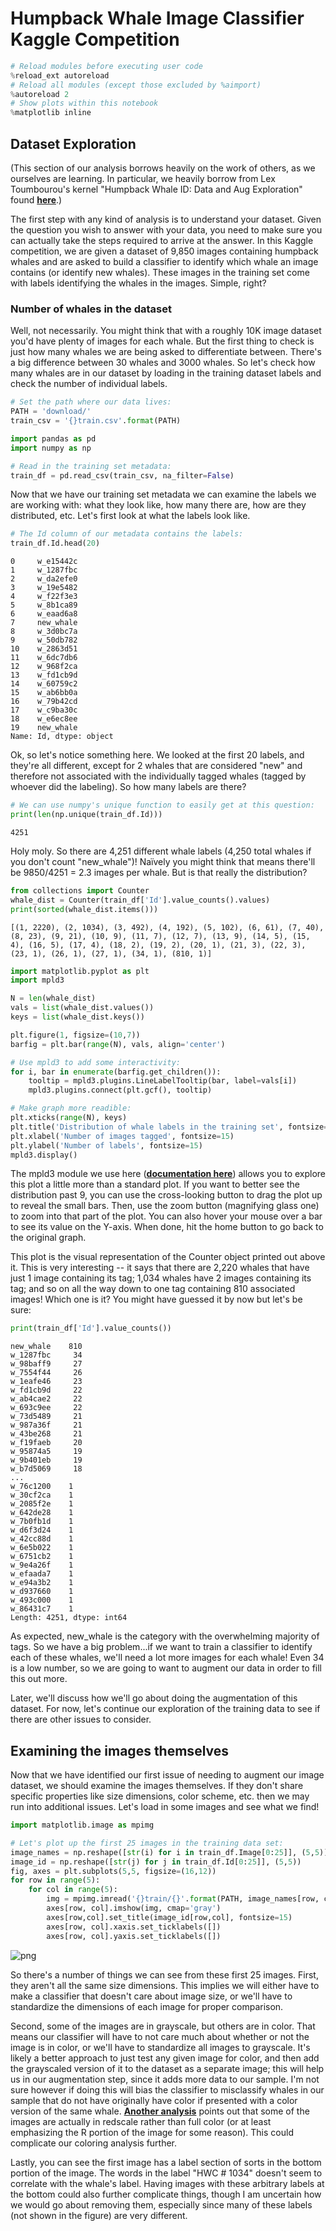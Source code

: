 
# Humpback Whale Image Classifier Kaggle Competition


```python
# Reload modules before executing user code
%reload_ext autoreload
# Reload all modules (except those excluded by %aimport)
%autoreload 2
# Show plots within this notebook
%matplotlib inline
```

## Dataset Exploration

(This section of our analysis borrows heavily on the work of others, as we ourselves are learning. In particular, we heavily borrow from Lex Toumbourou's kernel "Humpback Whale ID: Data and Aug Exploration" found __[here](https://www.kaggle.com/lextoumbourou/humpback-whale-id-data-and-aug-exploration/notebook)__.)

The first step with any kind of analysis is to understand your dataset. Given the question you wish to answer with your data, you need to make sure you can actually take the steps required to arrive at the answer. In this Kaggle competition, we are given a dataset of 9,850 images containing humpback whales and are asked to build a classifier to identify which whale an image contains (or identify new whales). These images in the training set come with labels identifying the whales in the images. Simple, right?

### Number of whales in the dataset

Well, not necessarily. You might think that with a roughly 10K image dataset you'd have plenty of images for each whale. But the first thing to check is just how many whales we are being asked to differentiate between. There's a big difference between 30 whales and 3000 whales. So let's check how many whales are in our dataset by loading in the training dataset labels and check the number of individual labels.


```python
# Set the path where our data lives:
PATH = 'download/'
train_csv = '{}train.csv'.format(PATH)

import pandas as pd
import numpy as np

# Read in the training set metadata:
train_df = pd.read_csv(train_csv, na_filter=False)
```

Now that we have our training set metadata we can examine the labels we are working with: what they look like, how many there are, how are they distributed, etc. Let's first look at what the labels look like.


```python
# The Id column of our metadata contains the labels:
train_df.Id.head(20)
```




    0     w_e15442c
    1     w_1287fbc
    2     w_da2efe0
    3     w_19e5482
    4     w_f22f3e3
    5     w_8b1ca89
    6     w_eaad6a8
    7     new_whale
    8     w_3d0bc7a
    9     w_50db782
    10    w_2863d51
    11    w_6dc7db6
    12    w_968f2ca
    13    w_fd1cb9d
    14    w_60759c2
    15    w_ab6bb0a
    16    w_79b42cd
    17    w_c9ba30c
    18    w_e6ec8ee
    19    new_whale
    Name: Id, dtype: object



Ok, so let's notice something here. We looked at the first 20 labels, and they're all different, except for 2 whales that are considered "new" and therefore not associated with the individually tagged whales (tagged by whoever did the labeling). So how many labels are there?


```python
# We can use numpy's unique function to easily get at this question:
print(len(np.unique(train_df.Id)))
```

    4251


Holy moly. So there are 4,251 different whale labels (4,250 total whales if you don't count "new_whale")! Naïvely you might think that means there'll be 9850/4251 = 2.3 images per whale. But is that really the distribution?


```python
from collections import Counter
whale_dist = Counter(train_df['Id'].value_counts().values)
print(sorted(whale_dist.items()))
```

    [(1, 2220), (2, 1034), (3, 492), (4, 192), (5, 102), (6, 61), (7, 40), (8, 23), (9, 21), (10, 9), (11, 7), (12, 7), (13, 9), (14, 5), (15, 4), (16, 5), (17, 4), (18, 2), (19, 2), (20, 1), (21, 3), (22, 3), (23, 1), (26, 1), (27, 1), (34, 1), (810, 1)]



```python
import matplotlib.pyplot as plt
import mpld3

N = len(whale_dist)
vals = list(whale_dist.values())
keys = list(whale_dist.keys())

plt.figure(1, figsize=(10,7))
barfig = plt.bar(range(N), vals, align='center')

# Use mpld3 to add some interactivity:
for i, bar in enumerate(barfig.get_children()):
    tooltip = mpld3.plugins.LineLabelTooltip(bar, label=vals[i])
    mpld3.plugins.connect(plt.gcf(), tooltip)

# Make graph more readible:
plt.xticks(range(N), keys)
plt.title('Distribution of whale labels in the training set', fontsize=20)
plt.xlabel('Number of images tagged', fontsize=15)
plt.ylabel('Number of labels', fontsize=15)
mpld3.display()
```






<style>

</style>

<div id="fig_el60174568329072166451424"></div>
<script>
function mpld3_load_lib(url, callback){
  var s = document.createElement('script');
  s.src = url;
  s.async = true;
  s.onreadystatechange = s.onload = callback;
  s.onerror = function(){console.warn("failed to load library " + url);};
  document.getElementsByTagName("head")[0].appendChild(s);
}

if(typeof(mpld3) !== "undefined" && mpld3._mpld3IsLoaded){
   // already loaded: just create the figure
   !function(mpld3){
       
       mpld3.draw_figure("fig_el60174568329072166451424", {"width": 720.0, "axes": [{"axesbgalpha": null, "sharex": [], "axes": [{"fontsize": 10.0, "nticks": 27, "grid": {"gridOn": false}, "position": "bottom", "scale": "linear", "tickformat": [1, 2, 3, 4, 5, 6, 7, 8, 9, 10, 11, 12, 13, 14, 15, 16, 17, 18, 19, 20, 21, 22, 23, 26, 27, 34, 810], "tickvalues": [0, 1, 2, 3, 4, 5, 6, 7, 8, 9, 10, 11, 12, 13, 14, 15, 16, 17, 18, 19, 20, 21, 22, 23, 24, 25, 26], "visible": true}, {"fontsize": 10.0, "nticks": 6, "grid": {"gridOn": false}, "position": "left", "scale": "linear", "tickformat": null, "tickvalues": null, "visible": true}], "axesbg": "#FFFFFF", "ylim": [0.0, 2331.0], "yscale": "linear", "markers": [], "id": "el60174568328904", "xscale": "linear", "zoomable": true, "images": [], "xdomain": [-1.7400000000000002, 27.740000000000002], "paths": [{"dasharray": "none", "yindex": 1, "alpha": 1, "zorder": 1, "edgecolor": "none", "id": "el60174576110016", "edgewidth": 1.0, "coordinates": "data", "pathcodes": ["M", "L", "L", "L", "Z"], "data": "data01", "xindex": 0, "facecolor": "#1F77B4"}, {"dasharray": "none", "yindex": 1, "alpha": 1, "zorder": 1, "edgecolor": "none", "id": "el60174576109456", "edgewidth": 1.0, "coordinates": "data", "pathcodes": ["M", "L", "L", "L", "Z"], "data": "data02", "xindex": 0, "facecolor": "#1F77B4"}, {"dasharray": "none", "yindex": 1, "alpha": 1, "zorder": 1, "edgecolor": "none", "id": "el60174576110856", "edgewidth": 1.0, "coordinates": "data", "pathcodes": ["M", "L", "L", "L", "Z"], "data": "data03", "xindex": 0, "facecolor": "#1F77B4"}, {"dasharray": "none", "yindex": 1, "alpha": 1, "zorder": 1, "edgecolor": "none", "id": "el60174576111752", "edgewidth": 1.0, "coordinates": "data", "pathcodes": ["M", "L", "L", "L", "Z"], "data": "data04", "xindex": 0, "facecolor": "#1F77B4"}, {"dasharray": "none", "yindex": 1, "alpha": 1, "zorder": 1, "edgecolor": "none", "id": "el60174576112536", "edgewidth": 1.0, "coordinates": "data", "pathcodes": ["M", "L", "L", "L", "Z"], "data": "data05", "xindex": 0, "facecolor": "#1F77B4"}, {"dasharray": "none", "yindex": 1, "alpha": 1, "zorder": 1, "edgecolor": "none", "id": "el60174576158664", "edgewidth": 1.0, "coordinates": "data", "pathcodes": ["M", "L", "L", "L", "Z"], "data": "data06", "xindex": 0, "facecolor": "#1F77B4"}, {"dasharray": "none", "yindex": 1, "alpha": 1, "zorder": 1, "edgecolor": "none", "id": "el60174576159560", "edgewidth": 1.0, "coordinates": "data", "pathcodes": ["M", "L", "L", "L", "Z"], "data": "data07", "xindex": 0, "facecolor": "#1F77B4"}, {"dasharray": "none", "yindex": 1, "alpha": 1, "zorder": 1, "edgecolor": "none", "id": "el60174576160456", "edgewidth": 1.0, "coordinates": "data", "pathcodes": ["M", "L", "L", "L", "Z"], "data": "data08", "xindex": 0, "facecolor": "#1F77B4"}, {"dasharray": "none", "yindex": 1, "alpha": 1, "zorder": 1, "edgecolor": "none", "id": "el60174576161352", "edgewidth": 1.0, "coordinates": "data", "pathcodes": ["M", "L", "L", "L", "Z"], "data": "data09", "xindex": 0, "facecolor": "#1F77B4"}, {"dasharray": "none", "yindex": 1, "alpha": 1, "zorder": 1, "edgecolor": "none", "id": "el60174576190984", "edgewidth": 1.0, "coordinates": "data", "pathcodes": ["M", "L", "L", "L", "Z"], "data": "data10", "xindex": 0, "facecolor": "#1F77B4"}, {"dasharray": "none", "yindex": 1, "alpha": 1, "zorder": 1, "edgecolor": "none", "id": "el60174576191880", "edgewidth": 1.0, "coordinates": "data", "pathcodes": ["M", "L", "L", "L", "Z"], "data": "data11", "xindex": 0, "facecolor": "#1F77B4"}, {"dasharray": "none", "yindex": 1, "alpha": 1, "zorder": 1, "edgecolor": "none", "id": "el60174576192776", "edgewidth": 1.0, "coordinates": "data", "pathcodes": ["M", "L", "L", "L", "Z"], "data": "data11", "xindex": 2, "facecolor": "#1F77B4"}, {"dasharray": "none", "yindex": 1, "alpha": 1, "zorder": 1, "edgecolor": "none", "id": "el60174576193672", "edgewidth": 1.0, "coordinates": "data", "pathcodes": ["M", "L", "L", "L", "Z"], "data": "data10", "xindex": 2, "facecolor": "#1F77B4"}, {"dasharray": "none", "yindex": 1, "alpha": 1, "zorder": 1, "edgecolor": "none", "id": "el60174576194456", "edgewidth": 1.0, "coordinates": "data", "pathcodes": ["M", "L", "L", "L", "Z"], "data": "data12", "xindex": 0, "facecolor": "#1F77B4"}, {"dasharray": "none", "yindex": 1, "alpha": 1, "zorder": 1, "edgecolor": "none", "id": "el60174576220104", "edgewidth": 1.0, "coordinates": "data", "pathcodes": ["M", "L", "L", "L", "Z"], "data": "data13", "xindex": 0, "facecolor": "#1F77B4"}, {"dasharray": "none", "yindex": 1, "alpha": 1, "zorder": 1, "edgecolor": "none", "id": "el60174576221000", "edgewidth": 1.0, "coordinates": "data", "pathcodes": ["M", "L", "L", "L", "Z"], "data": "data12", "xindex": 2, "facecolor": "#1F77B4"}, {"dasharray": "none", "yindex": 1, "alpha": 1, "zorder": 1, "edgecolor": "none", "id": "el60174576221896", "edgewidth": 1.0, "coordinates": "data", "pathcodes": ["M", "L", "L", "L", "Z"], "data": "data13", "xindex": 2, "facecolor": "#1F77B4"}, {"dasharray": "none", "yindex": 1, "alpha": 1, "zorder": 1, "edgecolor": "none", "id": "el60174576222792", "edgewidth": 1.0, "coordinates": "data", "pathcodes": ["M", "L", "L", "L", "Z"], "data": "data14", "xindex": 0, "facecolor": "#1F77B4"}, {"dasharray": "none", "yindex": 1, "alpha": 1, "zorder": 1, "edgecolor": "none", "id": "el60174576244232", "edgewidth": 1.0, "coordinates": "data", "pathcodes": ["M", "L", "L", "L", "Z"], "data": "data14", "xindex": 2, "facecolor": "#1F77B4"}, {"dasharray": "none", "yindex": 1, "alpha": 1, "zorder": 1, "edgecolor": "none", "id": "el60174576245128", "edgewidth": 1.0, "coordinates": "data", "pathcodes": ["M", "L", "L", "L", "Z"], "data": "data15", "xindex": 0, "facecolor": "#1F77B4"}, {"dasharray": "none", "yindex": 1, "alpha": 1, "zorder": 1, "edgecolor": "none", "id": "el60174576246024", "edgewidth": 1.0, "coordinates": "data", "pathcodes": ["M", "L", "L", "L", "Z"], "data": "data16", "xindex": 0, "facecolor": "#1F77B4"}, {"dasharray": "none", "yindex": 1, "alpha": 1, "zorder": 1, "edgecolor": "none", "id": "el60174576246920", "edgewidth": 1.0, "coordinates": "data", "pathcodes": ["M", "L", "L", "L", "Z"], "data": "data16", "xindex": 2, "facecolor": "#1F77B4"}, {"dasharray": "none", "yindex": 1, "alpha": 1, "zorder": 1, "edgecolor": "none", "id": "el60174576247704", "edgewidth": 1.0, "coordinates": "data", "pathcodes": ["M", "L", "L", "L", "Z"], "data": "data15", "xindex": 2, "facecolor": "#1F77B4"}, {"dasharray": "none", "yindex": 1, "alpha": 1, "zorder": 1, "edgecolor": "none", "id": "el60174576269256", "edgewidth": 1.0, "coordinates": "data", "pathcodes": ["M", "L", "L", "L", "Z"], "data": "data15", "xindex": 3, "facecolor": "#1F77B4"}, {"dasharray": "none", "yindex": 1, "alpha": 1, "zorder": 1, "edgecolor": "none", "id": "el60174576270152", "edgewidth": 1.0, "coordinates": "data", "pathcodes": ["M", "L", "L", "L", "Z"], "data": "data15", "xindex": 4, "facecolor": "#1F77B4"}, {"dasharray": "none", "yindex": 1, "alpha": 1, "zorder": 1, "edgecolor": "none", "id": "el60174576271048", "edgewidth": 1.0, "coordinates": "data", "pathcodes": ["M", "L", "L", "L", "Z"], "data": "data15", "xindex": 5, "facecolor": "#1F77B4"}, {"dasharray": "none", "yindex": 1, "alpha": 1, "zorder": 1, "edgecolor": "none", "id": "el60174576271944", "edgewidth": 1.0, "coordinates": "data", "pathcodes": ["M", "L", "L", "L", "Z"], "data": "data15", "xindex": 6, "facecolor": "#1F77B4"}], "xlim": [-1.7400000000000002, 27.740000000000002], "texts": [{"fontsize": 15.0, "rotation": -0.0, "text": "Number of images tagged", "alpha": 1, "zorder": 3, "h_anchor": "middle", "color": "#000000", "id": "el60174585499168", "coordinates": "axes", "v_baseline": "hanging", "position": [0.5, -0.05518763796909494]}, {"fontsize": 15.0, "rotation": -90.0, "text": "Number of labels", "alpha": 1, "zorder": 3, "h_anchor": "middle", "color": "#000000", "id": "el60174580409472", "coordinates": "axes", "v_baseline": "auto", "position": [-0.06496415770609319, 0.5]}, {"fontsize": 20.0, "rotation": -0.0, "text": "Distribution of whale labels in the training set", "alpha": 1, "zorder": 3, "h_anchor": "middle", "color": "#000000", "id": "el60174580485496", "coordinates": "axes", "v_baseline": "auto", "position": [0.5, 1.0157678965625985]}], "sharey": [], "ydomain": [0.0, 2331.0], "lines": [], "bbox": [0.125, 0.125, 0.775, 0.755], "collections": []}], "height": 504.0, "data": {"data08": [[6.6, 0.0], [7.3999999999999995, 0.0], [7.3999999999999995, 23.0], [6.6, 23.0]], "data09": [[7.6, 0.0], [8.4, 0.0], [8.4, 21.0], [7.6, 21.0]], "data15": [[18.6, 0.0, 21.6, 22.6, 23.6, 24.6, 25.6], [19.400000000000002, 0.0, 22.400000000000002, 23.400000000000002, 24.400000000000002, 25.400000000000002, 26.400000000000002], [19.400000000000002, 1.0, 22.400000000000002, 23.400000000000002, 24.400000000000002, 25.400000000000002, 26.400000000000002], [18.6, 1.0, 21.6, 22.6, 23.6, 24.6, 25.6]], "data05": [[3.6, 0.0], [4.4, 0.0], [4.4, 102.0], [3.6, 102.0]], "data01": [[-0.4, 0.0], [0.4, 0.0], [0.4, 2220.0], [-0.4, 2220.0]], "data04": [[2.6, 0.0], [3.4000000000000004, 0.0], [3.4000000000000004, 192.0], [2.6, 192.0]], "data12": [[12.6, 0.0, 14.6], [13.4, 0.0, 15.4], [13.4, 5.0, 15.4], [12.6, 5.0, 14.6]], "data07": [[5.6, 0.0], [6.3999999999999995, 0.0], [6.3999999999999995, 40.0], [5.6, 40.0]], "data16": [[19.6, 0.0, 20.6], [20.400000000000002, 0.0, 21.400000000000002], [20.400000000000002, 3.0, 21.400000000000002], [19.6, 3.0, 20.6]], "data10": [[8.6, 0.0, 11.6], [9.4, 0.0, 12.4], [9.4, 9.0, 12.4], [8.6, 9.0, 11.6]], "data06": [[4.6, 0.0], [5.3999999999999995, 0.0], [5.3999999999999995, 61.0], [4.6, 61.0]], "data11": [[9.6, 0.0, 10.6], [10.4, 0.0, 11.4], [10.4, 7.0, 11.4], [9.6, 7.0, 10.6]], "data14": [[16.6, 0.0, 17.6], [17.400000000000002, 0.0, 18.400000000000002], [17.400000000000002, 2.0, 18.400000000000002], [16.6, 2.0, 17.6]], "data02": [[0.6, 0.0], [1.4, 0.0], [1.4, 1034.0], [0.6, 1034.0]], "data13": [[13.6, 0.0, 15.6], [14.4, 0.0, 16.4], [14.4, 4.0, 16.4], [13.6, 4.0, 15.6]], "data03": [[1.6, 0.0], [2.4000000000000004, 0.0], [2.4000000000000004, 492.0], [1.6, 492.0]]}, "id": "el60174568329072", "plugins": [{"type": "reset"}, {"type": "zoom", "button": true, "enabled": false}, {"type": "boxzoom", "button": true, "enabled": false}, {"type": "tooltip", "location": "mouse", "hoffset": 0, "voffset": 10, "labels": [2220], "id": "el60174576110016"}, {"type": "tooltip", "location": "mouse", "hoffset": 0, "voffset": 10, "labels": [1034], "id": "el60174576109456"}, {"type": "tooltip", "location": "mouse", "hoffset": 0, "voffset": 10, "labels": [492], "id": "el60174576110856"}, {"type": "tooltip", "location": "mouse", "hoffset": 0, "voffset": 10, "labels": [192], "id": "el60174576111752"}, {"type": "tooltip", "location": "mouse", "hoffset": 0, "voffset": 10, "labels": [102], "id": "el60174576112536"}, {"type": "tooltip", "location": "mouse", "hoffset": 0, "voffset": 10, "labels": [61], "id": "el60174576158664"}, {"type": "tooltip", "location": "mouse", "hoffset": 0, "voffset": 10, "labels": [40], "id": "el60174576159560"}, {"type": "tooltip", "location": "mouse", "hoffset": 0, "voffset": 10, "labels": [23], "id": "el60174576160456"}, {"type": "tooltip", "location": "mouse", "hoffset": 0, "voffset": 10, "labels": [21], "id": "el60174576161352"}, {"type": "tooltip", "location": "mouse", "hoffset": 0, "voffset": 10, "labels": [9], "id": "el60174576190984"}, {"type": "tooltip", "location": "mouse", "hoffset": 0, "voffset": 10, "labels": [7], "id": "el60174576191880"}, {"type": "tooltip", "location": "mouse", "hoffset": 0, "voffset": 10, "labels": [7], "id": "el60174576192776"}, {"type": "tooltip", "location": "mouse", "hoffset": 0, "voffset": 10, "labels": [9], "id": "el60174576193672"}, {"type": "tooltip", "location": "mouse", "hoffset": 0, "voffset": 10, "labels": [5], "id": "el60174576194456"}, {"type": "tooltip", "location": "mouse", "hoffset": 0, "voffset": 10, "labels": [4], "id": "el60174576220104"}, {"type": "tooltip", "location": "mouse", "hoffset": 0, "voffset": 10, "labels": [5], "id": "el60174576221000"}, {"type": "tooltip", "location": "mouse", "hoffset": 0, "voffset": 10, "labels": [4], "id": "el60174576221896"}, {"type": "tooltip", "location": "mouse", "hoffset": 0, "voffset": 10, "labels": [2], "id": "el60174576222792"}, {"type": "tooltip", "location": "mouse", "hoffset": 0, "voffset": 10, "labels": [2], "id": "el60174576244232"}, {"type": "tooltip", "location": "mouse", "hoffset": 0, "voffset": 10, "labels": [1], "id": "el60174576245128"}, {"type": "tooltip", "location": "mouse", "hoffset": 0, "voffset": 10, "labels": [3], "id": "el60174576246024"}, {"type": "tooltip", "location": "mouse", "hoffset": 0, "voffset": 10, "labels": [3], "id": "el60174576246920"}, {"type": "tooltip", "location": "mouse", "hoffset": 0, "voffset": 10, "labels": [1], "id": "el60174576247704"}, {"type": "tooltip", "location": "mouse", "hoffset": 0, "voffset": 10, "labels": [1], "id": "el60174576269256"}, {"type": "tooltip", "location": "mouse", "hoffset": 0, "voffset": 10, "labels": [1], "id": "el60174576270152"}, {"type": "tooltip", "location": "mouse", "hoffset": 0, "voffset": 10, "labels": [1], "id": "el60174576271048"}, {"type": "tooltip", "location": "mouse", "hoffset": 0, "voffset": 10, "labels": [1], "id": "el60174576271944"}]});
   }(mpld3);
}else if(typeof define === "function" && define.amd){
   // require.js is available: use it to load d3/mpld3
   require.config({paths: {d3: "https://mpld3.github.io/js/d3.v3.min"}});
   require(["d3"], function(d3){
      window.d3 = d3;
      mpld3_load_lib("https://mpld3.github.io/js/mpld3.v0.3.js", function(){
         
         mpld3.draw_figure("fig_el60174568329072166451424", {"width": 720.0, "axes": [{"axesbgalpha": null, "sharex": [], "axes": [{"fontsize": 10.0, "nticks": 27, "grid": {"gridOn": false}, "position": "bottom", "scale": "linear", "tickformat": [1, 2, 3, 4, 5, 6, 7, 8, 9, 10, 11, 12, 13, 14, 15, 16, 17, 18, 19, 20, 21, 22, 23, 26, 27, 34, 810], "tickvalues": [0, 1, 2, 3, 4, 5, 6, 7, 8, 9, 10, 11, 12, 13, 14, 15, 16, 17, 18, 19, 20, 21, 22, 23, 24, 25, 26], "visible": true}, {"fontsize": 10.0, "nticks": 6, "grid": {"gridOn": false}, "position": "left", "scale": "linear", "tickformat": null, "tickvalues": null, "visible": true}], "axesbg": "#FFFFFF", "ylim": [0.0, 2331.0], "yscale": "linear", "markers": [], "id": "el60174568328904", "xscale": "linear", "zoomable": true, "images": [], "xdomain": [-1.7400000000000002, 27.740000000000002], "paths": [{"dasharray": "none", "yindex": 1, "alpha": 1, "zorder": 1, "edgecolor": "none", "id": "el60174576110016", "edgewidth": 1.0, "coordinates": "data", "pathcodes": ["M", "L", "L", "L", "Z"], "data": "data01", "xindex": 0, "facecolor": "#1F77B4"}, {"dasharray": "none", "yindex": 1, "alpha": 1, "zorder": 1, "edgecolor": "none", "id": "el60174576109456", "edgewidth": 1.0, "coordinates": "data", "pathcodes": ["M", "L", "L", "L", "Z"], "data": "data02", "xindex": 0, "facecolor": "#1F77B4"}, {"dasharray": "none", "yindex": 1, "alpha": 1, "zorder": 1, "edgecolor": "none", "id": "el60174576110856", "edgewidth": 1.0, "coordinates": "data", "pathcodes": ["M", "L", "L", "L", "Z"], "data": "data03", "xindex": 0, "facecolor": "#1F77B4"}, {"dasharray": "none", "yindex": 1, "alpha": 1, "zorder": 1, "edgecolor": "none", "id": "el60174576111752", "edgewidth": 1.0, "coordinates": "data", "pathcodes": ["M", "L", "L", "L", "Z"], "data": "data04", "xindex": 0, "facecolor": "#1F77B4"}, {"dasharray": "none", "yindex": 1, "alpha": 1, "zorder": 1, "edgecolor": "none", "id": "el60174576112536", "edgewidth": 1.0, "coordinates": "data", "pathcodes": ["M", "L", "L", "L", "Z"], "data": "data05", "xindex": 0, "facecolor": "#1F77B4"}, {"dasharray": "none", "yindex": 1, "alpha": 1, "zorder": 1, "edgecolor": "none", "id": "el60174576158664", "edgewidth": 1.0, "coordinates": "data", "pathcodes": ["M", "L", "L", "L", "Z"], "data": "data06", "xindex": 0, "facecolor": "#1F77B4"}, {"dasharray": "none", "yindex": 1, "alpha": 1, "zorder": 1, "edgecolor": "none", "id": "el60174576159560", "edgewidth": 1.0, "coordinates": "data", "pathcodes": ["M", "L", "L", "L", "Z"], "data": "data07", "xindex": 0, "facecolor": "#1F77B4"}, {"dasharray": "none", "yindex": 1, "alpha": 1, "zorder": 1, "edgecolor": "none", "id": "el60174576160456", "edgewidth": 1.0, "coordinates": "data", "pathcodes": ["M", "L", "L", "L", "Z"], "data": "data08", "xindex": 0, "facecolor": "#1F77B4"}, {"dasharray": "none", "yindex": 1, "alpha": 1, "zorder": 1, "edgecolor": "none", "id": "el60174576161352", "edgewidth": 1.0, "coordinates": "data", "pathcodes": ["M", "L", "L", "L", "Z"], "data": "data09", "xindex": 0, "facecolor": "#1F77B4"}, {"dasharray": "none", "yindex": 1, "alpha": 1, "zorder": 1, "edgecolor": "none", "id": "el60174576190984", "edgewidth": 1.0, "coordinates": "data", "pathcodes": ["M", "L", "L", "L", "Z"], "data": "data10", "xindex": 0, "facecolor": "#1F77B4"}, {"dasharray": "none", "yindex": 1, "alpha": 1, "zorder": 1, "edgecolor": "none", "id": "el60174576191880", "edgewidth": 1.0, "coordinates": "data", "pathcodes": ["M", "L", "L", "L", "Z"], "data": "data11", "xindex": 0, "facecolor": "#1F77B4"}, {"dasharray": "none", "yindex": 1, "alpha": 1, "zorder": 1, "edgecolor": "none", "id": "el60174576192776", "edgewidth": 1.0, "coordinates": "data", "pathcodes": ["M", "L", "L", "L", "Z"], "data": "data11", "xindex": 2, "facecolor": "#1F77B4"}, {"dasharray": "none", "yindex": 1, "alpha": 1, "zorder": 1, "edgecolor": "none", "id": "el60174576193672", "edgewidth": 1.0, "coordinates": "data", "pathcodes": ["M", "L", "L", "L", "Z"], "data": "data10", "xindex": 2, "facecolor": "#1F77B4"}, {"dasharray": "none", "yindex": 1, "alpha": 1, "zorder": 1, "edgecolor": "none", "id": "el60174576194456", "edgewidth": 1.0, "coordinates": "data", "pathcodes": ["M", "L", "L", "L", "Z"], "data": "data12", "xindex": 0, "facecolor": "#1F77B4"}, {"dasharray": "none", "yindex": 1, "alpha": 1, "zorder": 1, "edgecolor": "none", "id": "el60174576220104", "edgewidth": 1.0, "coordinates": "data", "pathcodes": ["M", "L", "L", "L", "Z"], "data": "data13", "xindex": 0, "facecolor": "#1F77B4"}, {"dasharray": "none", "yindex": 1, "alpha": 1, "zorder": 1, "edgecolor": "none", "id": "el60174576221000", "edgewidth": 1.0, "coordinates": "data", "pathcodes": ["M", "L", "L", "L", "Z"], "data": "data12", "xindex": 2, "facecolor": "#1F77B4"}, {"dasharray": "none", "yindex": 1, "alpha": 1, "zorder": 1, "edgecolor": "none", "id": "el60174576221896", "edgewidth": 1.0, "coordinates": "data", "pathcodes": ["M", "L", "L", "L", "Z"], "data": "data13", "xindex": 2, "facecolor": "#1F77B4"}, {"dasharray": "none", "yindex": 1, "alpha": 1, "zorder": 1, "edgecolor": "none", "id": "el60174576222792", "edgewidth": 1.0, "coordinates": "data", "pathcodes": ["M", "L", "L", "L", "Z"], "data": "data14", "xindex": 0, "facecolor": "#1F77B4"}, {"dasharray": "none", "yindex": 1, "alpha": 1, "zorder": 1, "edgecolor": "none", "id": "el60174576244232", "edgewidth": 1.0, "coordinates": "data", "pathcodes": ["M", "L", "L", "L", "Z"], "data": "data14", "xindex": 2, "facecolor": "#1F77B4"}, {"dasharray": "none", "yindex": 1, "alpha": 1, "zorder": 1, "edgecolor": "none", "id": "el60174576245128", "edgewidth": 1.0, "coordinates": "data", "pathcodes": ["M", "L", "L", "L", "Z"], "data": "data15", "xindex": 0, "facecolor": "#1F77B4"}, {"dasharray": "none", "yindex": 1, "alpha": 1, "zorder": 1, "edgecolor": "none", "id": "el60174576246024", "edgewidth": 1.0, "coordinates": "data", "pathcodes": ["M", "L", "L", "L", "Z"], "data": "data16", "xindex": 0, "facecolor": "#1F77B4"}, {"dasharray": "none", "yindex": 1, "alpha": 1, "zorder": 1, "edgecolor": "none", "id": "el60174576246920", "edgewidth": 1.0, "coordinates": "data", "pathcodes": ["M", "L", "L", "L", "Z"], "data": "data16", "xindex": 2, "facecolor": "#1F77B4"}, {"dasharray": "none", "yindex": 1, "alpha": 1, "zorder": 1, "edgecolor": "none", "id": "el60174576247704", "edgewidth": 1.0, "coordinates": "data", "pathcodes": ["M", "L", "L", "L", "Z"], "data": "data15", "xindex": 2, "facecolor": "#1F77B4"}, {"dasharray": "none", "yindex": 1, "alpha": 1, "zorder": 1, "edgecolor": "none", "id": "el60174576269256", "edgewidth": 1.0, "coordinates": "data", "pathcodes": ["M", "L", "L", "L", "Z"], "data": "data15", "xindex": 3, "facecolor": "#1F77B4"}, {"dasharray": "none", "yindex": 1, "alpha": 1, "zorder": 1, "edgecolor": "none", "id": "el60174576270152", "edgewidth": 1.0, "coordinates": "data", "pathcodes": ["M", "L", "L", "L", "Z"], "data": "data15", "xindex": 4, "facecolor": "#1F77B4"}, {"dasharray": "none", "yindex": 1, "alpha": 1, "zorder": 1, "edgecolor": "none", "id": "el60174576271048", "edgewidth": 1.0, "coordinates": "data", "pathcodes": ["M", "L", "L", "L", "Z"], "data": "data15", "xindex": 5, "facecolor": "#1F77B4"}, {"dasharray": "none", "yindex": 1, "alpha": 1, "zorder": 1, "edgecolor": "none", "id": "el60174576271944", "edgewidth": 1.0, "coordinates": "data", "pathcodes": ["M", "L", "L", "L", "Z"], "data": "data15", "xindex": 6, "facecolor": "#1F77B4"}], "xlim": [-1.7400000000000002, 27.740000000000002], "texts": [{"fontsize": 15.0, "rotation": -0.0, "text": "Number of images tagged", "alpha": 1, "zorder": 3, "h_anchor": "middle", "color": "#000000", "id": "el60174585499168", "coordinates": "axes", "v_baseline": "hanging", "position": [0.5, -0.05518763796909494]}, {"fontsize": 15.0, "rotation": -90.0, "text": "Number of labels", "alpha": 1, "zorder": 3, "h_anchor": "middle", "color": "#000000", "id": "el60174580409472", "coordinates": "axes", "v_baseline": "auto", "position": [-0.06496415770609319, 0.5]}, {"fontsize": 20.0, "rotation": -0.0, "text": "Distribution of whale labels in the training set", "alpha": 1, "zorder": 3, "h_anchor": "middle", "color": "#000000", "id": "el60174580485496", "coordinates": "axes", "v_baseline": "auto", "position": [0.5, 1.0157678965625985]}], "sharey": [], "ydomain": [0.0, 2331.0], "lines": [], "bbox": [0.125, 0.125, 0.775, 0.755], "collections": []}], "height": 504.0, "data": {"data08": [[6.6, 0.0], [7.3999999999999995, 0.0], [7.3999999999999995, 23.0], [6.6, 23.0]], "data09": [[7.6, 0.0], [8.4, 0.0], [8.4, 21.0], [7.6, 21.0]], "data15": [[18.6, 0.0, 21.6, 22.6, 23.6, 24.6, 25.6], [19.400000000000002, 0.0, 22.400000000000002, 23.400000000000002, 24.400000000000002, 25.400000000000002, 26.400000000000002], [19.400000000000002, 1.0, 22.400000000000002, 23.400000000000002, 24.400000000000002, 25.400000000000002, 26.400000000000002], [18.6, 1.0, 21.6, 22.6, 23.6, 24.6, 25.6]], "data05": [[3.6, 0.0], [4.4, 0.0], [4.4, 102.0], [3.6, 102.0]], "data01": [[-0.4, 0.0], [0.4, 0.0], [0.4, 2220.0], [-0.4, 2220.0]], "data04": [[2.6, 0.0], [3.4000000000000004, 0.0], [3.4000000000000004, 192.0], [2.6, 192.0]], "data12": [[12.6, 0.0, 14.6], [13.4, 0.0, 15.4], [13.4, 5.0, 15.4], [12.6, 5.0, 14.6]], "data07": [[5.6, 0.0], [6.3999999999999995, 0.0], [6.3999999999999995, 40.0], [5.6, 40.0]], "data16": [[19.6, 0.0, 20.6], [20.400000000000002, 0.0, 21.400000000000002], [20.400000000000002, 3.0, 21.400000000000002], [19.6, 3.0, 20.6]], "data10": [[8.6, 0.0, 11.6], [9.4, 0.0, 12.4], [9.4, 9.0, 12.4], [8.6, 9.0, 11.6]], "data06": [[4.6, 0.0], [5.3999999999999995, 0.0], [5.3999999999999995, 61.0], [4.6, 61.0]], "data11": [[9.6, 0.0, 10.6], [10.4, 0.0, 11.4], [10.4, 7.0, 11.4], [9.6, 7.0, 10.6]], "data14": [[16.6, 0.0, 17.6], [17.400000000000002, 0.0, 18.400000000000002], [17.400000000000002, 2.0, 18.400000000000002], [16.6, 2.0, 17.6]], "data02": [[0.6, 0.0], [1.4, 0.0], [1.4, 1034.0], [0.6, 1034.0]], "data13": [[13.6, 0.0, 15.6], [14.4, 0.0, 16.4], [14.4, 4.0, 16.4], [13.6, 4.0, 15.6]], "data03": [[1.6, 0.0], [2.4000000000000004, 0.0], [2.4000000000000004, 492.0], [1.6, 492.0]]}, "id": "el60174568329072", "plugins": [{"type": "reset"}, {"type": "zoom", "button": true, "enabled": false}, {"type": "boxzoom", "button": true, "enabled": false}, {"type": "tooltip", "location": "mouse", "hoffset": 0, "voffset": 10, "labels": [2220], "id": "el60174576110016"}, {"type": "tooltip", "location": "mouse", "hoffset": 0, "voffset": 10, "labels": [1034], "id": "el60174576109456"}, {"type": "tooltip", "location": "mouse", "hoffset": 0, "voffset": 10, "labels": [492], "id": "el60174576110856"}, {"type": "tooltip", "location": "mouse", "hoffset": 0, "voffset": 10, "labels": [192], "id": "el60174576111752"}, {"type": "tooltip", "location": "mouse", "hoffset": 0, "voffset": 10, "labels": [102], "id": "el60174576112536"}, {"type": "tooltip", "location": "mouse", "hoffset": 0, "voffset": 10, "labels": [61], "id": "el60174576158664"}, {"type": "tooltip", "location": "mouse", "hoffset": 0, "voffset": 10, "labels": [40], "id": "el60174576159560"}, {"type": "tooltip", "location": "mouse", "hoffset": 0, "voffset": 10, "labels": [23], "id": "el60174576160456"}, {"type": "tooltip", "location": "mouse", "hoffset": 0, "voffset": 10, "labels": [21], "id": "el60174576161352"}, {"type": "tooltip", "location": "mouse", "hoffset": 0, "voffset": 10, "labels": [9], "id": "el60174576190984"}, {"type": "tooltip", "location": "mouse", "hoffset": 0, "voffset": 10, "labels": [7], "id": "el60174576191880"}, {"type": "tooltip", "location": "mouse", "hoffset": 0, "voffset": 10, "labels": [7], "id": "el60174576192776"}, {"type": "tooltip", "location": "mouse", "hoffset": 0, "voffset": 10, "labels": [9], "id": "el60174576193672"}, {"type": "tooltip", "location": "mouse", "hoffset": 0, "voffset": 10, "labels": [5], "id": "el60174576194456"}, {"type": "tooltip", "location": "mouse", "hoffset": 0, "voffset": 10, "labels": [4], "id": "el60174576220104"}, {"type": "tooltip", "location": "mouse", "hoffset": 0, "voffset": 10, "labels": [5], "id": "el60174576221000"}, {"type": "tooltip", "location": "mouse", "hoffset": 0, "voffset": 10, "labels": [4], "id": "el60174576221896"}, {"type": "tooltip", "location": "mouse", "hoffset": 0, "voffset": 10, "labels": [2], "id": "el60174576222792"}, {"type": "tooltip", "location": "mouse", "hoffset": 0, "voffset": 10, "labels": [2], "id": "el60174576244232"}, {"type": "tooltip", "location": "mouse", "hoffset": 0, "voffset": 10, "labels": [1], "id": "el60174576245128"}, {"type": "tooltip", "location": "mouse", "hoffset": 0, "voffset": 10, "labels": [3], "id": "el60174576246024"}, {"type": "tooltip", "location": "mouse", "hoffset": 0, "voffset": 10, "labels": [3], "id": "el60174576246920"}, {"type": "tooltip", "location": "mouse", "hoffset": 0, "voffset": 10, "labels": [1], "id": "el60174576247704"}, {"type": "tooltip", "location": "mouse", "hoffset": 0, "voffset": 10, "labels": [1], "id": "el60174576269256"}, {"type": "tooltip", "location": "mouse", "hoffset": 0, "voffset": 10, "labels": [1], "id": "el60174576270152"}, {"type": "tooltip", "location": "mouse", "hoffset": 0, "voffset": 10, "labels": [1], "id": "el60174576271048"}, {"type": "tooltip", "location": "mouse", "hoffset": 0, "voffset": 10, "labels": [1], "id": "el60174576271944"}]});
      });
    });
}else{
    // require.js not available: dynamically load d3 & mpld3
    mpld3_load_lib("https://mpld3.github.io/js/d3.v3.min.js", function(){
         mpld3_load_lib("https://mpld3.github.io/js/mpld3.v0.3.js", function(){
                 
                 mpld3.draw_figure("fig_el60174568329072166451424", {"width": 720.0, "axes": [{"axesbgalpha": null, "sharex": [], "axes": [{"fontsize": 10.0, "nticks": 27, "grid": {"gridOn": false}, "position": "bottom", "scale": "linear", "tickformat": [1, 2, 3, 4, 5, 6, 7, 8, 9, 10, 11, 12, 13, 14, 15, 16, 17, 18, 19, 20, 21, 22, 23, 26, 27, 34, 810], "tickvalues": [0, 1, 2, 3, 4, 5, 6, 7, 8, 9, 10, 11, 12, 13, 14, 15, 16, 17, 18, 19, 20, 21, 22, 23, 24, 25, 26], "visible": true}, {"fontsize": 10.0, "nticks": 6, "grid": {"gridOn": false}, "position": "left", "scale": "linear", "tickformat": null, "tickvalues": null, "visible": true}], "axesbg": "#FFFFFF", "ylim": [0.0, 2331.0], "yscale": "linear", "markers": [], "id": "el60174568328904", "xscale": "linear", "zoomable": true, "images": [], "xdomain": [-1.7400000000000002, 27.740000000000002], "paths": [{"dasharray": "none", "yindex": 1, "alpha": 1, "zorder": 1, "edgecolor": "none", "id": "el60174576110016", "edgewidth": 1.0, "coordinates": "data", "pathcodes": ["M", "L", "L", "L", "Z"], "data": "data01", "xindex": 0, "facecolor": "#1F77B4"}, {"dasharray": "none", "yindex": 1, "alpha": 1, "zorder": 1, "edgecolor": "none", "id": "el60174576109456", "edgewidth": 1.0, "coordinates": "data", "pathcodes": ["M", "L", "L", "L", "Z"], "data": "data02", "xindex": 0, "facecolor": "#1F77B4"}, {"dasharray": "none", "yindex": 1, "alpha": 1, "zorder": 1, "edgecolor": "none", "id": "el60174576110856", "edgewidth": 1.0, "coordinates": "data", "pathcodes": ["M", "L", "L", "L", "Z"], "data": "data03", "xindex": 0, "facecolor": "#1F77B4"}, {"dasharray": "none", "yindex": 1, "alpha": 1, "zorder": 1, "edgecolor": "none", "id": "el60174576111752", "edgewidth": 1.0, "coordinates": "data", "pathcodes": ["M", "L", "L", "L", "Z"], "data": "data04", "xindex": 0, "facecolor": "#1F77B4"}, {"dasharray": "none", "yindex": 1, "alpha": 1, "zorder": 1, "edgecolor": "none", "id": "el60174576112536", "edgewidth": 1.0, "coordinates": "data", "pathcodes": ["M", "L", "L", "L", "Z"], "data": "data05", "xindex": 0, "facecolor": "#1F77B4"}, {"dasharray": "none", "yindex": 1, "alpha": 1, "zorder": 1, "edgecolor": "none", "id": "el60174576158664", "edgewidth": 1.0, "coordinates": "data", "pathcodes": ["M", "L", "L", "L", "Z"], "data": "data06", "xindex": 0, "facecolor": "#1F77B4"}, {"dasharray": "none", "yindex": 1, "alpha": 1, "zorder": 1, "edgecolor": "none", "id": "el60174576159560", "edgewidth": 1.0, "coordinates": "data", "pathcodes": ["M", "L", "L", "L", "Z"], "data": "data07", "xindex": 0, "facecolor": "#1F77B4"}, {"dasharray": "none", "yindex": 1, "alpha": 1, "zorder": 1, "edgecolor": "none", "id": "el60174576160456", "edgewidth": 1.0, "coordinates": "data", "pathcodes": ["M", "L", "L", "L", "Z"], "data": "data08", "xindex": 0, "facecolor": "#1F77B4"}, {"dasharray": "none", "yindex": 1, "alpha": 1, "zorder": 1, "edgecolor": "none", "id": "el60174576161352", "edgewidth": 1.0, "coordinates": "data", "pathcodes": ["M", "L", "L", "L", "Z"], "data": "data09", "xindex": 0, "facecolor": "#1F77B4"}, {"dasharray": "none", "yindex": 1, "alpha": 1, "zorder": 1, "edgecolor": "none", "id": "el60174576190984", "edgewidth": 1.0, "coordinates": "data", "pathcodes": ["M", "L", "L", "L", "Z"], "data": "data10", "xindex": 0, "facecolor": "#1F77B4"}, {"dasharray": "none", "yindex": 1, "alpha": 1, "zorder": 1, "edgecolor": "none", "id": "el60174576191880", "edgewidth": 1.0, "coordinates": "data", "pathcodes": ["M", "L", "L", "L", "Z"], "data": "data11", "xindex": 0, "facecolor": "#1F77B4"}, {"dasharray": "none", "yindex": 1, "alpha": 1, "zorder": 1, "edgecolor": "none", "id": "el60174576192776", "edgewidth": 1.0, "coordinates": "data", "pathcodes": ["M", "L", "L", "L", "Z"], "data": "data11", "xindex": 2, "facecolor": "#1F77B4"}, {"dasharray": "none", "yindex": 1, "alpha": 1, "zorder": 1, "edgecolor": "none", "id": "el60174576193672", "edgewidth": 1.0, "coordinates": "data", "pathcodes": ["M", "L", "L", "L", "Z"], "data": "data10", "xindex": 2, "facecolor": "#1F77B4"}, {"dasharray": "none", "yindex": 1, "alpha": 1, "zorder": 1, "edgecolor": "none", "id": "el60174576194456", "edgewidth": 1.0, "coordinates": "data", "pathcodes": ["M", "L", "L", "L", "Z"], "data": "data12", "xindex": 0, "facecolor": "#1F77B4"}, {"dasharray": "none", "yindex": 1, "alpha": 1, "zorder": 1, "edgecolor": "none", "id": "el60174576220104", "edgewidth": 1.0, "coordinates": "data", "pathcodes": ["M", "L", "L", "L", "Z"], "data": "data13", "xindex": 0, "facecolor": "#1F77B4"}, {"dasharray": "none", "yindex": 1, "alpha": 1, "zorder": 1, "edgecolor": "none", "id": "el60174576221000", "edgewidth": 1.0, "coordinates": "data", "pathcodes": ["M", "L", "L", "L", "Z"], "data": "data12", "xindex": 2, "facecolor": "#1F77B4"}, {"dasharray": "none", "yindex": 1, "alpha": 1, "zorder": 1, "edgecolor": "none", "id": "el60174576221896", "edgewidth": 1.0, "coordinates": "data", "pathcodes": ["M", "L", "L", "L", "Z"], "data": "data13", "xindex": 2, "facecolor": "#1F77B4"}, {"dasharray": "none", "yindex": 1, "alpha": 1, "zorder": 1, "edgecolor": "none", "id": "el60174576222792", "edgewidth": 1.0, "coordinates": "data", "pathcodes": ["M", "L", "L", "L", "Z"], "data": "data14", "xindex": 0, "facecolor": "#1F77B4"}, {"dasharray": "none", "yindex": 1, "alpha": 1, "zorder": 1, "edgecolor": "none", "id": "el60174576244232", "edgewidth": 1.0, "coordinates": "data", "pathcodes": ["M", "L", "L", "L", "Z"], "data": "data14", "xindex": 2, "facecolor": "#1F77B4"}, {"dasharray": "none", "yindex": 1, "alpha": 1, "zorder": 1, "edgecolor": "none", "id": "el60174576245128", "edgewidth": 1.0, "coordinates": "data", "pathcodes": ["M", "L", "L", "L", "Z"], "data": "data15", "xindex": 0, "facecolor": "#1F77B4"}, {"dasharray": "none", "yindex": 1, "alpha": 1, "zorder": 1, "edgecolor": "none", "id": "el60174576246024", "edgewidth": 1.0, "coordinates": "data", "pathcodes": ["M", "L", "L", "L", "Z"], "data": "data16", "xindex": 0, "facecolor": "#1F77B4"}, {"dasharray": "none", "yindex": 1, "alpha": 1, "zorder": 1, "edgecolor": "none", "id": "el60174576246920", "edgewidth": 1.0, "coordinates": "data", "pathcodes": ["M", "L", "L", "L", "Z"], "data": "data16", "xindex": 2, "facecolor": "#1F77B4"}, {"dasharray": "none", "yindex": 1, "alpha": 1, "zorder": 1, "edgecolor": "none", "id": "el60174576247704", "edgewidth": 1.0, "coordinates": "data", "pathcodes": ["M", "L", "L", "L", "Z"], "data": "data15", "xindex": 2, "facecolor": "#1F77B4"}, {"dasharray": "none", "yindex": 1, "alpha": 1, "zorder": 1, "edgecolor": "none", "id": "el60174576269256", "edgewidth": 1.0, "coordinates": "data", "pathcodes": ["M", "L", "L", "L", "Z"], "data": "data15", "xindex": 3, "facecolor": "#1F77B4"}, {"dasharray": "none", "yindex": 1, "alpha": 1, "zorder": 1, "edgecolor": "none", "id": "el60174576270152", "edgewidth": 1.0, "coordinates": "data", "pathcodes": ["M", "L", "L", "L", "Z"], "data": "data15", "xindex": 4, "facecolor": "#1F77B4"}, {"dasharray": "none", "yindex": 1, "alpha": 1, "zorder": 1, "edgecolor": "none", "id": "el60174576271048", "edgewidth": 1.0, "coordinates": "data", "pathcodes": ["M", "L", "L", "L", "Z"], "data": "data15", "xindex": 5, "facecolor": "#1F77B4"}, {"dasharray": "none", "yindex": 1, "alpha": 1, "zorder": 1, "edgecolor": "none", "id": "el60174576271944", "edgewidth": 1.0, "coordinates": "data", "pathcodes": ["M", "L", "L", "L", "Z"], "data": "data15", "xindex": 6, "facecolor": "#1F77B4"}], "xlim": [-1.7400000000000002, 27.740000000000002], "texts": [{"fontsize": 15.0, "rotation": -0.0, "text": "Number of images tagged", "alpha": 1, "zorder": 3, "h_anchor": "middle", "color": "#000000", "id": "el60174585499168", "coordinates": "axes", "v_baseline": "hanging", "position": [0.5, -0.05518763796909494]}, {"fontsize": 15.0, "rotation": -90.0, "text": "Number of labels", "alpha": 1, "zorder": 3, "h_anchor": "middle", "color": "#000000", "id": "el60174580409472", "coordinates": "axes", "v_baseline": "auto", "position": [-0.06496415770609319, 0.5]}, {"fontsize": 20.0, "rotation": -0.0, "text": "Distribution of whale labels in the training set", "alpha": 1, "zorder": 3, "h_anchor": "middle", "color": "#000000", "id": "el60174580485496", "coordinates": "axes", "v_baseline": "auto", "position": [0.5, 1.0157678965625985]}], "sharey": [], "ydomain": [0.0, 2331.0], "lines": [], "bbox": [0.125, 0.125, 0.775, 0.755], "collections": []}], "height": 504.0, "data": {"data08": [[6.6, 0.0], [7.3999999999999995, 0.0], [7.3999999999999995, 23.0], [6.6, 23.0]], "data09": [[7.6, 0.0], [8.4, 0.0], [8.4, 21.0], [7.6, 21.0]], "data15": [[18.6, 0.0, 21.6, 22.6, 23.6, 24.6, 25.6], [19.400000000000002, 0.0, 22.400000000000002, 23.400000000000002, 24.400000000000002, 25.400000000000002, 26.400000000000002], [19.400000000000002, 1.0, 22.400000000000002, 23.400000000000002, 24.400000000000002, 25.400000000000002, 26.400000000000002], [18.6, 1.0, 21.6, 22.6, 23.6, 24.6, 25.6]], "data05": [[3.6, 0.0], [4.4, 0.0], [4.4, 102.0], [3.6, 102.0]], "data01": [[-0.4, 0.0], [0.4, 0.0], [0.4, 2220.0], [-0.4, 2220.0]], "data04": [[2.6, 0.0], [3.4000000000000004, 0.0], [3.4000000000000004, 192.0], [2.6, 192.0]], "data12": [[12.6, 0.0, 14.6], [13.4, 0.0, 15.4], [13.4, 5.0, 15.4], [12.6, 5.0, 14.6]], "data07": [[5.6, 0.0], [6.3999999999999995, 0.0], [6.3999999999999995, 40.0], [5.6, 40.0]], "data16": [[19.6, 0.0, 20.6], [20.400000000000002, 0.0, 21.400000000000002], [20.400000000000002, 3.0, 21.400000000000002], [19.6, 3.0, 20.6]], "data10": [[8.6, 0.0, 11.6], [9.4, 0.0, 12.4], [9.4, 9.0, 12.4], [8.6, 9.0, 11.6]], "data06": [[4.6, 0.0], [5.3999999999999995, 0.0], [5.3999999999999995, 61.0], [4.6, 61.0]], "data11": [[9.6, 0.0, 10.6], [10.4, 0.0, 11.4], [10.4, 7.0, 11.4], [9.6, 7.0, 10.6]], "data14": [[16.6, 0.0, 17.6], [17.400000000000002, 0.0, 18.400000000000002], [17.400000000000002, 2.0, 18.400000000000002], [16.6, 2.0, 17.6]], "data02": [[0.6, 0.0], [1.4, 0.0], [1.4, 1034.0], [0.6, 1034.0]], "data13": [[13.6, 0.0, 15.6], [14.4, 0.0, 16.4], [14.4, 4.0, 16.4], [13.6, 4.0, 15.6]], "data03": [[1.6, 0.0], [2.4000000000000004, 0.0], [2.4000000000000004, 492.0], [1.6, 492.0]]}, "id": "el60174568329072", "plugins": [{"type": "reset"}, {"type": "zoom", "button": true, "enabled": false}, {"type": "boxzoom", "button": true, "enabled": false}, {"type": "tooltip", "location": "mouse", "hoffset": 0, "voffset": 10, "labels": [2220], "id": "el60174576110016"}, {"type": "tooltip", "location": "mouse", "hoffset": 0, "voffset": 10, "labels": [1034], "id": "el60174576109456"}, {"type": "tooltip", "location": "mouse", "hoffset": 0, "voffset": 10, "labels": [492], "id": "el60174576110856"}, {"type": "tooltip", "location": "mouse", "hoffset": 0, "voffset": 10, "labels": [192], "id": "el60174576111752"}, {"type": "tooltip", "location": "mouse", "hoffset": 0, "voffset": 10, "labels": [102], "id": "el60174576112536"}, {"type": "tooltip", "location": "mouse", "hoffset": 0, "voffset": 10, "labels": [61], "id": "el60174576158664"}, {"type": "tooltip", "location": "mouse", "hoffset": 0, "voffset": 10, "labels": [40], "id": "el60174576159560"}, {"type": "tooltip", "location": "mouse", "hoffset": 0, "voffset": 10, "labels": [23], "id": "el60174576160456"}, {"type": "tooltip", "location": "mouse", "hoffset": 0, "voffset": 10, "labels": [21], "id": "el60174576161352"}, {"type": "tooltip", "location": "mouse", "hoffset": 0, "voffset": 10, "labels": [9], "id": "el60174576190984"}, {"type": "tooltip", "location": "mouse", "hoffset": 0, "voffset": 10, "labels": [7], "id": "el60174576191880"}, {"type": "tooltip", "location": "mouse", "hoffset": 0, "voffset": 10, "labels": [7], "id": "el60174576192776"}, {"type": "tooltip", "location": "mouse", "hoffset": 0, "voffset": 10, "labels": [9], "id": "el60174576193672"}, {"type": "tooltip", "location": "mouse", "hoffset": 0, "voffset": 10, "labels": [5], "id": "el60174576194456"}, {"type": "tooltip", "location": "mouse", "hoffset": 0, "voffset": 10, "labels": [4], "id": "el60174576220104"}, {"type": "tooltip", "location": "mouse", "hoffset": 0, "voffset": 10, "labels": [5], "id": "el60174576221000"}, {"type": "tooltip", "location": "mouse", "hoffset": 0, "voffset": 10, "labels": [4], "id": "el60174576221896"}, {"type": "tooltip", "location": "mouse", "hoffset": 0, "voffset": 10, "labels": [2], "id": "el60174576222792"}, {"type": "tooltip", "location": "mouse", "hoffset": 0, "voffset": 10, "labels": [2], "id": "el60174576244232"}, {"type": "tooltip", "location": "mouse", "hoffset": 0, "voffset": 10, "labels": [1], "id": "el60174576245128"}, {"type": "tooltip", "location": "mouse", "hoffset": 0, "voffset": 10, "labels": [3], "id": "el60174576246024"}, {"type": "tooltip", "location": "mouse", "hoffset": 0, "voffset": 10, "labels": [3], "id": "el60174576246920"}, {"type": "tooltip", "location": "mouse", "hoffset": 0, "voffset": 10, "labels": [1], "id": "el60174576247704"}, {"type": "tooltip", "location": "mouse", "hoffset": 0, "voffset": 10, "labels": [1], "id": "el60174576269256"}, {"type": "tooltip", "location": "mouse", "hoffset": 0, "voffset": 10, "labels": [1], "id": "el60174576270152"}, {"type": "tooltip", "location": "mouse", "hoffset": 0, "voffset": 10, "labels": [1], "id": "el60174576271048"}, {"type": "tooltip", "location": "mouse", "hoffset": 0, "voffset": 10, "labels": [1], "id": "el60174576271944"}]});
            })
         });
}
</script>



The mpld3 module we use here (__[documentation here](https://mpld3.github.io/index.html)__) allows you to explore this plot a little more than a standard plot. If you want to better see the distribution past 9, you can use the cross-looking button to drag the plot up to reveal the small bars. Then, use the zoom button (magnifying glass one) to zoom into that part of the plot. You can also hover your mouse over a bar to see its value on the Y-axis. When done, hit the home button to go back to the original graph.

This plot is the visual representation of the Counter object printed out above it. This is very interesting -- it says that there are 2,220 whales that have just 1 image containing its tag; 1,034 whales have 2 images containing its tag; and so on all the way down to one tag containing 810 associated images! Which one is it? You might have guessed it by now but let's be sure:


```python
print(train_df['Id'].value_counts())
```

    new_whale    810
    w_1287fbc     34
    w_98baff9     27
    w_7554f44     26
    w_1eafe46     23
    w_fd1cb9d     22
    w_ab4cae2     22
    w_693c9ee     22
    w_73d5489     21
    w_987a36f     21
    w_43be268     21
    w_f19faeb     20
    w_95874a5     19
    w_9b401eb     19
    w_b7d5069     18
    ...
    w_76c1200    1
    w_30cf2ca    1
    w_2085f2e    1
    w_642de28    1
    w_7b0fb1d    1
    w_d6f3d24    1
    w_42cc88d    1
    w_6e5b022    1
    w_6751cb2    1
    w_9e4a26f    1
    w_efaada7    1
    w_e94a3b2    1
    w_d937660    1
    w_493c000    1
    w_86431c7    1
    Length: 4251, dtype: int64


As expected, new_whale is the category with the overwhelming majority of tags. So we have a big problem...if we want to train a classifier to identify each of these whales, we'll need a lot more images for each whale! Even 34 is a low number, so we are going to want to augment our data in order to fill this out more.

Later, we'll discuss how we'll go about doing the augmentation of this dataset. For now, let's continue our exploration of the training data to see if there are other issues to consider.

## Examining the images themselves

Now that we have identified our first issue of needing to augment our image dataset, we should examine the images themselves. If they don't share specific properties like size dimensions, color scheme, etc. then we may run into additional issues. Let's load in some images and see what we find!


```python
import matplotlib.image as mpimg

# Let's plot up the first 25 images in the training data set:
image_names = np.reshape([str(i) for i in train_df.Image[0:25]], (5,5))
image_id = np.reshape([str(j) for j in train_df.Id[0:25]], (5,5))
fig, axes = plt.subplots(5,5, figsize=(16,12))
for row in range(5):
    for col in range(5):
        img = mpimg.imread('{}train/{}'.format(PATH, image_names[row, col]))
        axes[row, col].imshow(img, cmap='gray')
        axes[row,col].set_title(image_id[row,col], fontsize=15)
        axes[row, col].xaxis.set_ticklabels([])
        axes[row, col].yaxis.set_ticklabels([])
```


![png](output_15_0.png)


So there's a number of things we can see from these first 25 images. First, they aren't all the same size dimensions. This implies we will either have to make a classifier that doesn't care about image size, or we'll have to standardize the dimensions of each image for proper comparison. 

Second, some of the images are in grayscale, but others are in color. That means our classifier will have to not care much about whether or not the image is in color, or we'll have to standardize all images to grayscale. It's likely a better approach to just test any given image for color, and then add the grayscaled version of it to the dataset as a separate image; this will help us in our augmentation step, since it adds more data to our sample. I'm not sure however if doing this will bias the classifier to misclassify whales in our sample that do not have originally have color if presented with a color version of the same whale. __[Another analysis](https://www.kaggle.com/mmrosenb/whales-an-exploration)__ points out that some of the images are actually in redscale rather than full color (or at least emphasizing the R portion of the image for some reason). This could complicate our coloring analysis further.

Lastly, you can see the first image has a label section of sorts in the bottom portion of the image. The words in the label "HWC # 1034" doesn't seem to correlate with the whale's label. Having images with these arbitrary labels at the bottom could also further complicate things, though I am uncertain how we would go about removing them, especially since many of these labels (not shown in the figure) are very different.


```python

```
